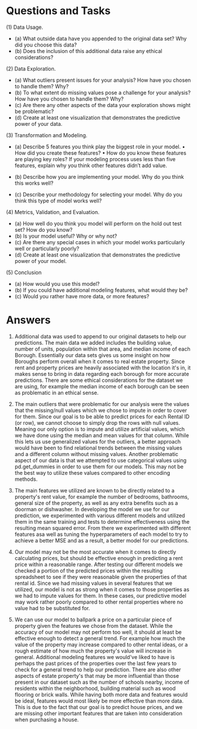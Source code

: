 # Questions and Tasks

(1) Data Usage.
- (a) What outside data have you appended to the original data set? Why did you choose this data?
- (b) Does the inclusion of this additional data raise any ethical considerations?

(2) Data Exploration.
- (a) What outliers present issues for your analysis? How have you chosen to handle them? Why?
- (b) To what extent do missing values pose a challenge for your analysis? How have you chosen to
handle them? Why?
- (c) Are there any other aspects of the data your exploration shows might be problematic?
- (d) Create at least one visualization that demonstrates the predictive power of your data.

(3) Transformation and Modeling.
- (a) Describe 5 features you think play the biggest role in your model.
• How did you create these features?
• How do you know these features are playing key roles?
If your modeling process uses less than five features, explain why you think other features didn’t
add value.

- (b) Describe how you are implementing your model. Why do you think this works well?
- (c) Describe your methodology for selecting your model. Why do you think this type of model works
well?

(4) Metrics, Validation, and Evaluation.
- (a) How well do you think you model will perform on the hold out test set? How do you know?
- (b) Is your model useful? Why or why not?
- (c) Are there any special cases in which your model works particularly well or particularly poorly?
- (d) Create at least one visualization that demonstrates the predictive power of your model.

(5) Conclusion
- (a) How would you use this model?
- (b) If you could have additional modeling features, what would they be?
- (c) Would you rather have more data, or more features?


# Answers

1. Additional data was used to append to our original datasets to help our predictions. The main data we added includes the building value, number of units, population within that area, and median income of each Borough. Essentially our data sets gives us some insight on how Boroughs perform overall when it comes to real estate property. Since rent and property prices are heavily associated with the location it's in, it makes sense to bring in data regarding each borough for more accurate predictions. There are some ethical considerations for the dataset we are using, for example the median income of each borough can be seen as problematic in an ethical sense. 

2. The main outliers that were problematic for our analysis were the values that the missing/null values which we chose to impute in order to cover for them. Since our goal is to be able to predict prices for each Rental ID (or row), we cannot choose to simply drop the rows with null values. Meaning our only option is to impute and utilize artificial values, which we have done using the median and mean values for that column. While this lets us use generalized values for the outliers, a better approach would have been to find relational trends between the missing values and a different column without missing values. Another problematic aspect of our data is that we attempted to use categorical values using pd.get_dummies in order to use them for our models. This may not be the best way to utilize these values compared to other encoding methods. 

3. The main features we utilized are known to be directly related to a property's rent value, for example the number of bedrooms, bathrooms, general size of the property, as well as any extra benefits such as a doorman or dishwasher. In developing the model we use for our prediction, we experimented with various different models and utilized them in the same training and tests to determine effectiveness using the resulting mean squared error. From there we experimented with different features asa well as tuning the hyperparameters of each model to try to achieve a better MSE and as a result, a better model for our predictions. 

4. Our model may not be the most accurate when it comes to directly calculating prices, but should be effective enough in predicting a rent price within a reasonable range. After testing our different models we checked a portion of the predicted prices within the resulting spreadsheet to see if they were reasonable given the properties of that rental id. Since we had missing values in several features that we utilized, our model is not as strong when it comes to those properties as we had to impute values for them. In these cases, our predictive model may work rather poorly compared to other rental properties where no value had to be substituted for. 

5. We can use our model to ballpark a price on a particular piece of property given the features we chose from the dataset. While the accuracy of our model may not perform too well, it should at least be effective enough to detect a general trend. For example how much the value of the property may increase compared to other rental ideas, or a rough estimate of how much the property's value will increase in general. Additional modeling features we would've liked to have is perhaps the past prices of the properties over the last few years to check for a general trend to help our prediction. There are also other aspects of estate property's that may be more influential than those present in our dataset such as the number of schools nearby, income of residents within the neighborhood, building material such as wood flooring or brick walls. While having both more data and features would be ideal, features would most likely be more effective than more data. This is due to the fact that our goal is to predict house prices, and we are missing other important features that are taken into consideration when purchasing a house. 
